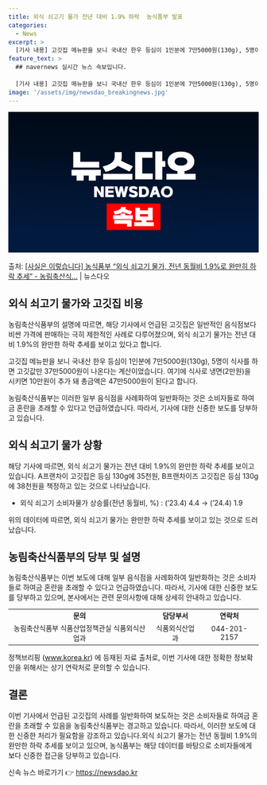 ```yaml
---
title: 외식 쇠고기 물가 전년 대비 1.9% 하락  농식품부 발표
categories:
  - News
excerpt: >
  [기사 내용] 고깃집 메뉴판을 보니 국내산 한우 등심이 1인분에 7만5000원(130g), 5명이 식사를 하…
feature_text: >
  ## navernews 실시간 뉴스 속보입니다.

  [기사 내용] 고깃집 메뉴판을 보니 국내산 한우 등심이 1인분에 7만5000원(130g), 5명이 식사를 하…
image: '/assets/img/newsdao_breakingnews.jpg'
---
```


![뉴스다오 속보](/assets/img/newsdao_breakingnews.jpg)

<p>출처: <a href="https://newsdao.kr/3764" rel="dofollow">[사실은 이렇습니다] 농식품부 “외식 쇠고기 물가, 전년 동월비 1.9%로 완만히 하락 추세” - 농림축산식…</a> | 뉴스다오</p>

<h2 data-ke-size="size26">외식 쇠고기 물가와 고깃집 비용</h2>
농림축산식품부의 설명에 따르면, 해당 기사에서 언급된 고깃집은 일반적인 음식점보다 비싼 가격에 판매하는 극히 제한적인 사례로 다루어졌으며, 외식 쇠고기 물가는 전년 대비 1.9%의 완만한 하락 추세를 보이고 있다고 합니다.

<p data-ke-size="size16">고깃집 메뉴판을 보니 국내산 한우 등심이 1인분에 7만5000원(130g), 5명이 식사를 하면 고깃값만 37만5000원이 나온다는 계산이었습니다. 여기에 식사로 냉면(2만원)을 시키면 10만원이 추가 돼 총금액은 47만5000원이 된다고 합니다.</p>

농림축산식품부는 이러한 일부 음식점을 사례화하여 일반화하는 것은 소비자들로 하여금 혼란을 초래할 수 있다고 언급하였습니다. 따라서, 기사에 대한 신중한 보도를 당부하고 있습니다.

<h2 data-ke-size="size26">외식 쇠고기 물가 상황</h2>
해당 기사에 따르면, 외식 쇠고기 물가는 전년 대비 1.9%의 완만한 하락 추세를 보이고 있습니다. A프랜차이 고깃집은 등심 130g에 35천원, B프랜차이즈 고깃집은 등심 130g에 38천원을 책정하고 있는 것으로 나타났습니다.

<ul>
    <li>외식 쇠고기 소비자물가 상승률(전년 동월비, %) : (’23.4) 4.4 → (’24.4) 1.9</li>
</ul>

위의 데이터에 따르면, 외식 쇠고기 물가는 완만한 하락 추세를 보이고 있는 것으로 드러났습니다.

<h2 data-ke-size="size26">농림축산식품부의 당부 및 설명</h2>
농림축산식품부는 이번 보도에 대해 일부 음식점을 사례화하여 일반화하는 것은 소비자들로 하여금 혼란을 초래할 수 있다고 언급하였습니다. 따라서, 기사에 대한 신중한 보도를 당부하고 있으며, 본사에서는 관련 문의사항에 대해 상세히 안내하고 있습니다.

<table>
    <tr>
        <td style="text-align: center; height: 17px;"><b>문의</b></td>
        <td style="text-align: center; height: 17px;"><b>담당부서</b></td>
        <td style="text-align: center; height: 17px;"><b>연락처</b></td>
    </tr>
    <tr>
        <td style="text-align: center; height: 17px;">농림축산식품부 식품산업정책관실 식품외식산업과</td>
        <td style="text-align: center; height: 17px;">식품외식산업과</td>
        <td style="text-align: center; height: 17px;">044-201-2157</td>
    </tr>
</table>

정책브리핑 (www.korea.kr) 에 등재된 자료 출처로, 이번 기사에 대한 정확한 정보확인을 위해서는 상기 연락처로 문의할 수 있습니다.

<h2 data-ke-size="size26">결론</h2>
이번 기사에서 언급된 고깃집의 사례를 일반화하여 보도하는 것은 소비자들로 하여금 혼란을 초래할 수 있음을 농림축산식품부는 경고하고 있습니다. 따라서, 이러한 보도에 대한 신중한 처리가 필요함을 강조하고 있습니다.외식 쇠고기 물가는 전년 동월비 1.9%의 완만한 하락 추세를 보이고 있으며, 농식품부는 해당 데이터를 바탕으로 소비자들에게 보다 신중한 접근을 당부하고 있습니다. 

신속 뉴스 바로가기 👉 <a href="https://newsdao.kr" rel="dofollow">https://newsdao.kr</a>


